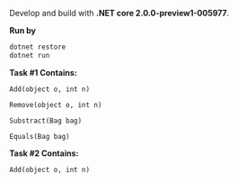Develop and build with __.NET core 2.0.0-preview1-005977__. 

__Run by__
```bash 
dotnet restore
dotnet run
```


__Task #1 Contains:__

    Add(object o, int n)

    Remove(object o, int n)

    Substract(Bag bag)

    Equals(Bag bag)
    
__Task #2 Contains:__
    
    Add(object o, int n)